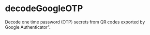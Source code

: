 # decodeGoogleOTP
Decode one time password (OTP) secrets from QR codes exported by Google Authenticator". 
